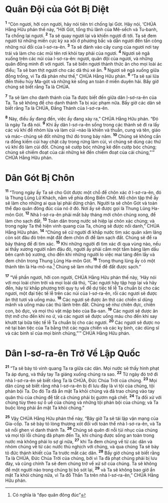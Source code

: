 

# Quân Đội của Gót Bị Diệt
<sup><b>1</b></sup> “Còn ngươi, hỡi con người, hãy nói tiên tri chống lại Gót. Hãy nói, ‘CHÚA Hằng Hữu phán thế này, “Hỡi Gót, tổng thủ lãnh của Mê-sếch và Tu-banh, Ta chống lại ngươi. <sup><b>2</b></sup> Ta sẽ quay ngươi lại và khiến ngươi đi tới. Ta sẽ đem ngươi từ những miền cực kỳ xa xôi ở phương bắc và dẫn ngươi đến tấn công những núi đồi của I-sơ-ra-ên. <sup><b>3</b></sup> Ta sẽ đánh vào cây cung của ngươi nơi tay trái và làm cho các mũi tên rơi khỏi tay phải của ngươi. <sup><b>4</b></sup> Ngươi sẽ ngã xuống trên các núi của I-sơ-ra-ên: ngươi, quân đội của ngươi, và những quân đồng minh đi với ngươi. Ta sẽ biến ngươi thành thức ăn cho mọi loài ác điểu; Ta sẽ ban thịt ngươi cho các dã thú xé ăn. <sup><b>5</b></sup> Ngươi sẽ ngã xuống giữa đồng trống, vì Ta đã phán như thế,” CHÚA Hằng Hữu phán. <sup><b>6</b></sup> “Ta sẽ sai lửa đến thiêu hủy Ma-gót và những kẻ sống an toàn ở miền duyên hải. Bấy giờ chúng sẽ biết rằng Ta là CHÚA.

<sup><b>7</b></sup> Ta sẽ làm cho danh thánh của Ta được biết đến giữa dân I-sơ-ra-ên của Ta. Ta sẽ không để cho danh thánh Ta bị xúc phạm nữa. Bấy giờ các dân sẽ biết rằng Ta là CHÚA, Đấng Thánh của I-sơ-ra-ên.

<sup><b>8</b></sup> Này, điều ấy đang đến, việc ấy đang xảy ra,” CHÚA Hằng Hữu phán. “Đó là ngày Ta đã nói. <sup><b>9</b></sup> Khi ấy dân I-sơ-ra-ên sống trong các thành sẽ đi ra lấy các vũ khí để nhóm lửa và làm củi –nào là khiên và thuẫn, cung và tên, giáo và mác– chúng sẽ đốt những thứ đó trong bảy năm. <sup><b>10</b></sup> Chúng sẽ không cần ra đồng kiếm củi hay chặt cây trong rừng làm củi, vì chúng sẽ dùng các thứ vũ khí đó làm củi đốt. Chúng sẽ cướp bóc những kẻ đến cướp bóc chúng; chúng sẽ chiếm đoạt của cải những kẻ đến chiếm đoạt của cải chúng,”’” CHÚA Hằng Hữu phán.

# Dân Gót Bị Chôn
<sup><b>11</b></sup> “Trong ngày ấy Ta sẽ cho Gót được một chỗ để chôn xác ở I-sơ-ra-ên, đó là Thung Lũng Lữ Khách, nằm về phía đông Biển Chết. Mồ chôn tập thể ấy sẽ làm cho những ai qua lại phải dừng chân. Người ta sẽ chôn Gót và toàn thể đạo quân đông đúc của nó ở đó. Nơi ấy sẽ được gọi là Thung Lũng Ha-môn Gót. <sup><b>12</b></sup> Nhà I-sơ-ra-ên phải mất bảy tháng mới chôn chúng xong, để làm cho sạch đất. <sup><b>13</b></sup> Toàn dân trong nước sẽ hiệp lại chôn xác chúng; và trong ngày Ta thể hiện vinh quang của Ta, chúng sẽ được nổi danh,” CHÚA Hằng Hữu phán. <sup><b>14</b></sup> “Chúng sẽ cử người đi khắp nước tìm xác quân xâm lăng còn sót đâu đó trên mặt đất đem chôn đi để làm sạch đất. Chúng sẽ để ra bảy tháng để đi tìm xác. <sup><b>15</b></sup> Khi những người đi tìm xác đi qua vùng nào, nếu ai thấy xương người nằm đâu đó, người ấy phải cắm một tấm bảng làm dấu bên cạnh bộ xương, cho đến khi những người lo việc mai táng đến lấy và đem chôn trong Thung Lũng Ha-môn Gót. <sup><b>16</b></sup> Trong thung lũng ấy có một thành tên là Ha-mô-na.[^1] Chúng sẽ làm như thế để đất được sạch.”

<sup><b>17</b></sup> “Về phần ngươi, hỡi con người, CHÚA Hằng Hữu phán thế này, ‘Hãy nói với mọi loài chim trời và mọi loài dã thú, “Các ngươi hãy tập họp lại và hãy đến, hãy từ khắp phương trời quy tụ về để dự tiệc tế lễ Ta chuẩn bị cho các ngươi, một đại tiệc tế lễ trên các núi của I-sơ-ra-ên, rồi các ngươi sẽ được ăn thịt tươi và uống máu. <sup><b>18</b></sup> Các ngươi sẽ được ăn thịt các chiến sĩ dũng mãnh và uống máu các thủ lãnh trên đất. Chúng sẽ như chiên đực, chiên con, bò đực, và mọi thú vật mập béo của Ba-san. <sup><b>19</b></sup> Các ngươi sẽ được ăn thịt mỡ cho đến khi no ứ, và các ngươi sẽ được uống máu cho đến khi say khướt tại bữa tiệc tế lễ Ta chuẩn bị cho các ngươi. <sup><b>20</b></sup> Các ngươi sẽ được no nê tại bàn tiệc của Ta bằng thịt các ngựa chiến và các kỵ binh, các dũng sĩ và các binh sĩ của mọi binh chủng,”’” CHÚA Hằng Hữu phán.

# Dân I-sơ-ra-ên Trở Về Lập Quốc
<sup><b>21</b></sup> “Ta sẽ bày tỏ vinh quang Ta ra giữa các dân. Mọi nước sẽ thấy hình phạt Ta áp dụng, và thấy tay Ta giáng xuống chúng ra sao. <sup><b>22</b></sup> Từ ngày đó trở đi nhà I-sơ-ra-ên sẽ biết rằng Ta là CHÚA, Đức Chúa Trời của chúng. <sup><b>23</b></sup> Mọi dân cũng sẽ biết rằng nhà I-sơ-ra-ên bị đi lưu đày là vì tội của chúng, tội phản bội Ta. Do đó Ta đã ẩn mặt Ta khỏi chúng và đã trao chúng vào tay quân thù của chúng để tất cả chúng phải bị gươm ngã chết. <sup><b>24</b></sup> Ta đối xử với chúng tùy theo sự ô uế của chúng và những tội phản bội của chúng; và Ta buộc lòng phải ẩn mặt Ta khỏi chúng.”

<sup><b>25</b></sup> Vậy CHÚA Hằng Hữu phán thế này, “Bây giờ Ta sẽ tái lập vận mạng của Gia-cốp. Ta sẽ bày tỏ lòng thương xót đối với toàn thể nhà I-sơ-ra-ên, và Ta sẽ nổi ghen vì danh thánh Ta. <sup><b>26</b></sup> Chúng sẽ quên đi nỗi tủi nhục của chúng và mọi tội lỗi chúng đã phạm đến Ta, khi chúng được sống an toàn trong nước mà không phải lo sợ gì nữa, <sup><b>27</b></sup> khi Ta đem chúng về từ các dân và nhóm chúng về từ các nước thù nghịch với chúng, và qua chúng Ta sẽ bày tỏ đức thánh khiết của Ta trước mắt các dân. <sup><b>28</b></sup> Bấy giờ chúng sẽ biết rằng Ta là CHÚA, Đức Chúa Trời của chúng, bởi vì Ta đã phạt chúng phải bị lưu đày, và cũng chính Ta sẽ đem chúng trở về xứ sở của chúng. Ta sẽ không để một người nào trong chúng bị bỏ sót lại, <sup><b>29</b></sup> và Ta sẽ không bao giờ ẩn mặt Ta khỏi chúng nữa, vì Ta đổ Thần Ta trên nhà I-sơ-ra-ên,” CHÚA Hằng Hữu phán.

[^1]: Có nghĩa là “đạo quân đông đúc”
